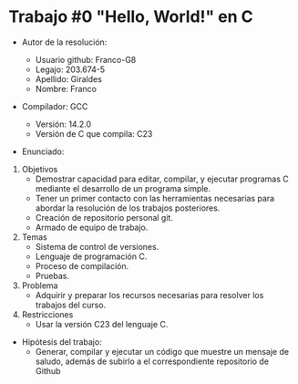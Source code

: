 # Trabajo #0 "Hello, World!" en C

- Autor de la resolución:
    - Usuario github: Franco-G8
    - Legajo: 203.674-5
    - Apellido: Giraldes
    - Nombre: Franco
- Compilador: GCC
    - Versión: 14.2.0
    - Versión de C que compila:  C23

- Enunciado:

1. Objetivos
    - Demostrar capacidad para editar, compilar, y ejecutar programas C mediante el desarrollo de un programa simple.
    - Tener un primer contacto con las herramientas necesarias para abordar la resolución de los trabajos posteriores.
    - Creación de repositorio personal git.
    - Armado de equipo de trabajo.
2. Temas
    - Sistema de control de versiones.
    - Lenguaje de programación C.
    - Proceso de compilación.
    - Pruebas.
3. Problema 
    - Adquirir y preparar los recursos necesarias para resolver los trabajos del curso.
4. Restricciones 
    - Usar la versión C23 del lenguaje C.

- Hipótesis del trabajo:
    - Generar, compilar y ejecutar un código que muestre un mensaje de saludo, además de subirlo a el correspondiente repositorio de Github
